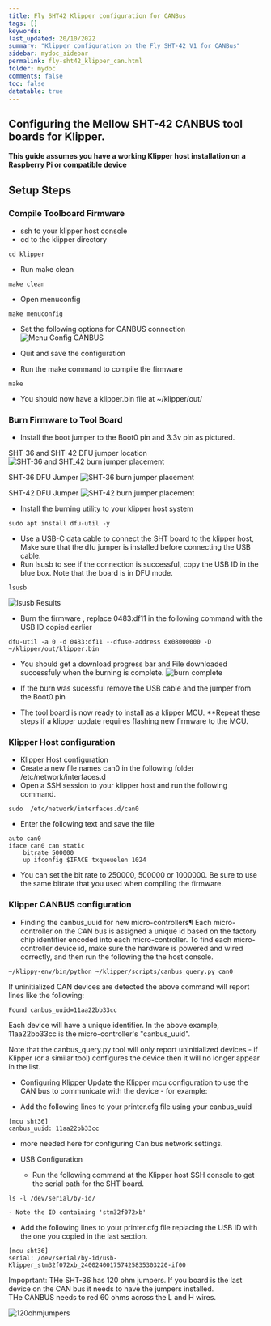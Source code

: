 ```yaml
---
title: Fly SHT42 Klipper configuration for CANBus
tags: []
keywords: 
last_updated: 20/10/2022
summary: "Klipper configuration on the Fly SHT-42 V1 for CANBus"
sidebar: mydoc_sidebar
permalink: fly-sht42_klipper_can.html
folder: mydoc
comments: false
toc: false
datatable: true
---
```


## Configuring the Mellow SHT-42 CANBUS tool boards for Klipper. 



**This guide assumes you have a working Klipper host installation on a Raspberry Pi or compatible device**

## Setup Steps

### Compile Toolboard Firmware
- ssh to your klipper host console
- cd to the klipper directory
```
cd klipper
```
- Run make clean
```
make clean
```
- Open menuconfig
```
make menuconfig
```
- Set the following options for CANBUS connection     
![Menu Config CANBUS](.\images\fly-sht36-42\sht_36_42_klipper_fw_config.png)

- Quit and save the configuration

- Run the make command to compile the firmware

```
make
```
- You should now have a klipper.bin file at ~/klipper/out/

### Burn Firmware to Tool Board

- Install the boot jumper to the Boot0 pin and 3.3v pin as pictured. 

SHT-36 and SHT-42 DFU jumper location
![SHT-36 and SHT_42 burn jumper placement](.\images\fly-sht36-42\sht_36_42_dfu_jumper.png)

SHT-36 DFU Jumper
![SHT-36 burn jumper placement](.\images\fly-sht36-42\sht_36_dfu_jumper_image.png)

SHT-42 DFU Jumper
![SHT-42 burn jumper placement](.\images\fly-sht36-42\sht_42_dfu_jumper_image.png)

- Install the burning utility to your klipper host system
```
sudo apt install dfu-util -y
```
- Use a USB-C data cable to connect the SHT board to the klipper host, Make sure that the dfu jumper is installed before connecting the USB cable.      
- Run lsusb to see if the connection is successful, copy the USB ID in the blue box. Note that the board is in DFU mode. 
```
lsusb
```
![lsusb Results](.\images\fly-sht36-42\sht-36_42_lsusb_screenshot.png)

- Burn the firmware , replace 0483:df11 in the following command with the USB ID copied earlier
```
dfu-util -a 0 -d 0483:df11 --dfuse-address 0x08000000 -D ~/klipper/out/klipper.bin
```

- You should get a download progress bar and File downloaded successfuly when the burning is complete. 
![burn complete](.\images\fly-sht36-42\sht-36_42_fw_burning_screenshot.png)

- If the burn was sucessful remove the USB cable and the jumper from the Boot0 pin
- The tool board is now ready to install as a klipper MCU. 
**Repeat these steps if a klipper update requires flashing new firmware to the MCU. 


### Klipper Host configuration

- Klipper Host configuration
- Create a new file names can0 in the following folder /etc/network/interfaces.d
- Open a SSH session to your klipper host and run the following command. 

```
sudo  /etc/network/interfaces.d/can0
```
- Enter the following text and save the file

```
auto can0
iface can0 can static
    bitrate 500000
    up ifconfig $IFACE txqueuelen 1024
```
- You can set the bit rate to 250000, 500000 or 1000000. Be sure to use the same bitrate that you used when compiling the firmware. 



### Klipper CANBUS configuration
 - Finding the canbus_uuid for new micro-controllers¶
  Each micro-controller on the CAN bus is assigned a unique id based on the factory chip identifier encoded into each micro-controller. To find each micro-controller device id, make sure the hardware is powered and wired correctly, and then run the following the the host console. 


```
~/klippy-env/bin/python ~/klipper/scripts/canbus_query.py can0
```
  If uninitialized CAN devices are detected the above command will report lines like the following:


```
Found canbus_uuid=11aa22bb33cc
```
  Each device will have a unique identifier. In the above example, 11aa22bb33cc is the micro-controller's "canbus_uuid".

   Note that the canbus_query.py tool will only report uninitialized devices - if Klipper (or a similar tool) configures the device then it will no longer appear in the list.

 - Configuring Klipper
  Update the Klipper mcu configuration to use the CAN bus to communicate with the device - for example:

- Add the following lines to your printer.cfg file using your canbus_uuid
```
[mcu sht36]
canbus_uuid: 11aa22bb33cc
```
 - more needed here for configuring Can bus network settings. 

- USB Configuration
    - Run the following command at the Klipper host SSH console to get the serial path for the SHT board.
```
ls -l /dev/serial/by-id/
```
    - Note the ID containing 'stm32f072xb'

- Add the following lines to your printer.cfg file replacing the USB ID with the one you copied in the last section. 
```
[mcu sht36]
serial: /dev/serial/by-id/usb-Klipper_stm32f072xb_240024001757425835303220-if00
```

Impoprtant: THe SHT-36 has 120 ohm jumpers. If you board is the last device on the CAN bus it needs to have the jumpers installed.       
THe CANBUS needs to red 60 ohms across the L and H wires.       

![120ohmjumpers](.\images\fly-sht36-42\sht-36_120ohm_jumper.jpg)

